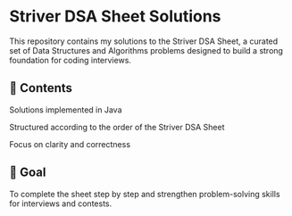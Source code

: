 # Striver DSA Sheet Solutions

This repository contains my solutions to the Striver DSA Sheet, a curated set of Data Structures and Algorithms problems designed to build a strong foundation for coding interviews.

## 📌 Contents

Solutions implemented in Java 

Structured according to the order of the Striver DSA Sheet

Focus on clarity and correctness

## 🚀 Goal

To complete the sheet step by step and strengthen problem-solving skills for interviews and contests.
